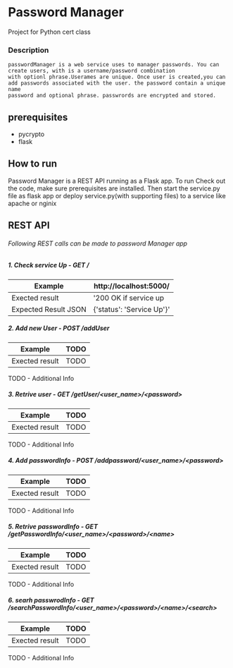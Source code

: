 Password Manager
===============

Project for Python cert class

### Description
    passwordManager is a web service uses to manager passwords. You can create users, with is a username/password combination
    with optionl phrase.Userames are unique. Once user is created,you can add passwords associated with the user. the password contain a unique name
    password and optional phrase. passwrords are encrypted and stored.
    
## prerequisites
* pycrypto
* flask

## How to run
  Password Manager is a REST API running as a Flask app. To run Check out the code, make sure prerequisites are installed.
Then start the service.py file as flask app or deploy service.py(with supporting files) to a service like apache or nginix

## REST API
###### Following REST calls can be made to password Manager app
##### 1. Check service Up - GET /
 
 Example             | http://localhost:5000/  |
 --- | --- |
 Exected result      | '200 OK if service up   |
 Expected Result JSON|{'status': 'Service Up'}'|
 

##### 2. Add new User - POST /addUser

 Example        | TODO  |
 --- | --- |
 Exected result | TODO   |
TODO - Additional Info

##### 3. Retrive user - GET /getUser/\<user_name\>/\<password\>


Example        | TODO  |
 --- | --- |
 Exected result | TODO   |
TODO - Additional Info

##### 4. Add passwordInfo - POST /addpassword/\<user_name\>/\<password\>


|Example        | TODO  |
 --- | --- |
 Exected result | TODO   |
TODO - Additional Info

##### 5. Retrive passwordInfo - GET /getPasswordInfo/\<user_name\>/\<password\>/\<name\>

Example        | TODO  |
 --- | --- |
 Exected result | TODO   |
TODO - Additional Info

##### 6. searh passwrodInfo - GET /searchPasswordInfo/\<user_name\>/\<password\>/\<name\>/\<search\>

Example        | TODO  |
 --- | --- |
 Exected result | TODO   |
TODO - Additional Info

